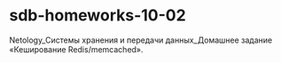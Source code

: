 # sdb-homeworks-10-02
Netology_Системы хранения и передачи данных_Домашнее задание «Кеширование Redis/memcached».
